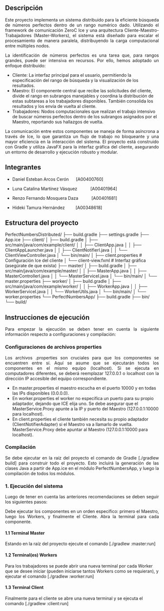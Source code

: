 ## Descripción

<p align="justify">Este proyecto implementa un sistema distribuido para la eficiente búsqueda de números perfectos dentro de un rango numérico dado. Utilizando el framework de comunicación ZeroC Ice y una arquitectura Cliente-Maestro-Trabajadores (Master-Workers), el sistema está diseñado para escalar el procesamiento de manera paralela, distribuyendo la carga computacional entre múltiples nodos.</p>

<p align="justify">La identificación de números perfectos es una tarea que, para rangos grandes, puede ser intensiva en recursos. Por ello, hemos adoptado un enfoque distribuido:</p>

* Cliente: La interfaz principal para el usuario, permitiendo la especificación del rango de búsqueda y la visualización de los resultados.
* Maestro: El componente central que recibe las solicitudes del cliente, divide el rango en subrangos manejables y coordina la distribución de estas subtareas a los trabajadores disponibles. También consolida los resultados y los envía de vuelta al cliente.
* Trabajadores: Nodos computacionales que realizan el trabajo intensivo de buscar números perfectos dentro de los subrangos asignados por el Maestro, reportando sus hallazgos de vuelta.

<p align="justify">La comunicación entre estos componentes se maneja de forma asíncrona a través de Ice, lo que garantiza un flujo de trabajo no bloqueante y una mayor eficiencia en la interacción del sistema. El proyecto está construido con Gradle y utiliza JavaFX para la interfaz gráfica del cliente, asegurando un entorno de desarrollo y ejecución robusto y modular.</p>

## Integrantes
- Daniel Esteban Arcos Cerón &nbsp;&nbsp;&nbsp;&nbsp; [A00400760]

- Luna Catalina Martínez Vásquez &nbsp;&nbsp;&nbsp;&nbsp;&nbsp;&nbsp;&nbsp;&nbsp;&nbsp;&nbsp;[A00401964]

- Renzo Fernando Mosquera Daza &nbsp;&nbsp;&nbsp;&nbsp;&nbsp;&nbsp;&nbsp;&nbsp;&nbsp;&nbsp;[A00401681]

- Hideki Tamura Hernández &nbsp;&nbsp;&nbsp;&nbsp;&nbsp;&nbsp;&nbsp;&nbsp;[A00348618]

## Estructura del proyecto

PerfectNumbersDistributed/
├── build.gradle
├── settings.gradle
├── App.ice
├── client/
│   ├── build.gradle
│   ├── src/main/java/com/example/client/
│   │   ├── ClientApp.java
│   │   ├── ClientAppLauncher.java
│   │   ├── ClientNotifierI.java
│   │   └── ClientViewController.java
│   └── bin/main/
│       ├── client.properties      # Configuración Ice del cliente
│       └── client-view.fxml       # Interfaz gráfica (asegúrate de que exista)
├── master/
│   ├── build.gradle
│   ├── src/main/java/com/example/master/
│   │   ├── MasterApp.java
│   │   ├── MasterControllerI.java
│   │   └── MasterServiceI.java
│   └── bin/main/
│       └── master.properties
├── worker/
│   ├── build.gradle
│   ├── src/main/java/com/example/worker/
│   │   ├── WorkerApp.java
│   │   ├── WorkerServiceI.java
│   │   └── WorkerUtils.java
│   └── bin/main/
│       └── worker.properties
└── PerfectNumbersApp/
    ├── build.gradle
    ├── bin/
    └── build/

## Instrucciones de ejecución

<p align="justify">Para empezar la ejecución se deben tener en cuenta la siguiente información respecto a configuraciones y compilación:</p>

### Configuraciones de archivos properties

<p align="justify">Los archivos .properties son cruciales para que los componentes se encuentren entre sí. Aquí se asume que se ejecutarán todos los componentes en el mismo equipo (localhost). Si se ejecuta en computadores diferentes, se deberá reemplazar 127.0.0.1 o localhost con la dirección IP accesible del equipo correspondiente.</p>

* En master.properties el maestro escucha en el puerto 10000 y en todas las IPs disponibles (0.0.0.0).
* En worker.properties el worker no especifica un puerto para su propio adaptador, dejando que ICE elija uno. Se debe asegurar que el MasterService.Proxy apunte a la IP y puerto del Maestro (127.0.0.1:10000 para localhost).
* En client.properties el cliente también necesita su propio adaptador (ClientNotifierAdapter) si el Maestro va a llamarlo de vuelta. MasterService.Proxy debe apuntar al Maestro (127.0.0.1:10000 para localhost).

### Compilación

<p align="justify">Se debe ejecutar en la raíz del proyecto el comando de Gradle [./gradlew build] para construir todo el proyecto. Esto incluirá la generación de las clases Java a partir de App.ice en el módulo PerfectNumbersApp, y luego la compilación de todos los módulos.</p>

### 1. Ejecución del sistema

<p align="justify">Luego de tener en cuenta las anteriores recomendaciones se deben seguir los siguientes pasos:</p>

<p align="justify">Debe ejecutar los componentes en un orden específico: primero el Maestro, luego los Workers, y finalmente el Cliente. Abra la terminal para cada componente.</p>

#### 1.1 Terminal Master

Estando en la raíz del proyecto ejecute el comando [./gradlew :master:run]

#### 1.2 Terminal(es) Workers

Para los trabajadores se puede abrir una nueva terminal por cada Worker que se desee iniciar (pueden iniciarse tantos Workers como se requieran), y ejecutar el comando [./gradlew :worker:run]

#### 1.3 Terminal Client

Finalmente para el cliente se abre una nueva terminal y se ejecuta el comando [./gradlew :client:run]